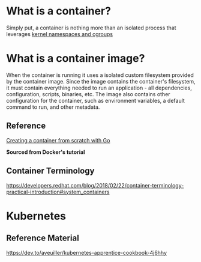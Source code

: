 # What is a container?
Simply put, a container is nothing more than an isolated process that leverages [kernel namespaces and cgroups](https://medium.com/@saschagrunert/demystifying-containers-part-i-kernel-space-2c53d6979504)

# What is a container image?
 When the container is running it uses a isolated custom filesystem provided by the container image. Since the image contains the container's filesystem, it must contain everything needed to run an application - all dependencies, configuration, scripts, binaries, etc. The image also contains other configuration for the container, such as environment variables, a default command to run, and other metadata.

 ## Reference  
 [Creating a container from scratch with Go](https://youtu.be/8fi7uSYlOdc)

 **Sourced from Docker's tutorial**

## Container Terminology
https://developers.redhat.com/blog/2018/02/22/container-terminology-practical-introduction#system_containers

# Kubernetes

## Reference Material
https://dev.to/aveuiller/kubernetes-apprentice-cookbook-4j6hhy